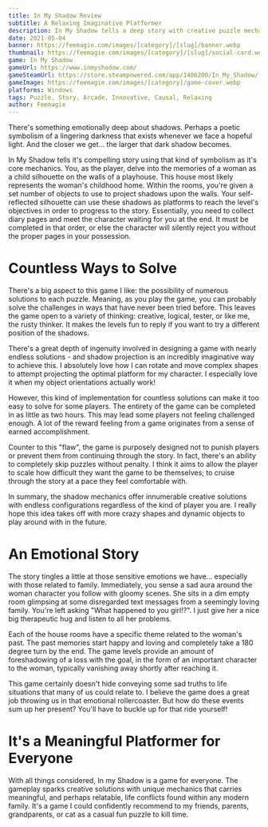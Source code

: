 ```yaml
---
title: In My Shadow Review
subtitle: A Relaxing Imaginative Platformer
description: In My Shadow tells a deep story with creative puzzle mechanics using light sources to project shadows.
date: 2021-05-04
banner: https://feemagie.com/images/[category]/[slug]/banner.webp
thumbnail: https://feemagie.com/images/[category]/[slug]/social-card.webp
game: In My Shadow
gameUrl: https://www.inmyshadow.com/
gameSteamUrl: https://store.steampowered.com/app/1406200/In_My_Shadow/
gameImage: https://feemagie.com/images/[category]/game-cover.webp
platforms: Windows
tags: Puzzle, Story, Arcade, Innovative, Causal, Relaxing
author: Feemagie
---
```


There's something emotionally deep about shadows. Perhaps a poetic symbolism of a lingering darkness that exists whenever we face a hopeful light. And the closer we get... the larger that dark shadow becomes.
 
In My Shadow tells it's compelling story using that kind of symbolism as it's core mechanics. You, as the player, delve into the memories of a woman as a child silhouette on the walls of a playhouse. This house most likely represents the woman's childhood home. Within the rooms, you're given a set number of objects to use to project shadows upon the walls. Your self-reflected silhouette can use these shadows as platforms to reach the level's objectives in order to progress to the story. Essentially, you need to collect diary pages and meet the character waiting for you at the end. It must be completed in that order, or else the character will silently reject you without the proper pages in your possession.
 
# Countless Ways to Solve
 
There's a big aspect to this game I like: the possibility of numerous solutions to each puzzle. Meaning, as you play the game, you can probably solve the challenges in ways that have never been tried before. This leaves the game open to a variety of thinking: creative, logical, tester, or like me, the rusty thinker. It makes the levels fun to reply if you want to try a different position of the shadows.
 
There's a great depth of ingenuity involved in designing a game with nearly endless solutions - and shadow projection is an incredibly imaginative way to achieve this. I absolutely love how I can rotate and move complex shapes to attempt projecting the optimal platform for my character. I especially love it when my object orientations actually work!
 
However, this kind of implementation for countless solutions can make it too easy to solve for some players. The entirety of the game can be completed in as little as two hours. This may lead some players not feeling challenged enough. A lot of the reward feeling from a game originates from a sense of earned accomplishment.
 
Counter to this "flaw", the game is purposely designed not to punish players or prevent them from continuing through the story. In fact, there's an ability to completely skip puzzles without penalty. I think it aims to allow the player to scale how difficult they want the game to be themselves; to cruise through the story at a pace they feel comfortable with.
 
In summary, the shadow mechanics offer innumerable creative solutions with endless configurations regardless of the kind of player you are. I really hope this idea takes off with more crazy shapes and dynamic objects to play around with in the future.
 
# An Emotional Story
 
The story tingles a little at those sensitive emotions we have... especially with those related to family. Immediately, you sense a sad aura around the woman character you follow with gloomy scenes. She sits in a dim empty room glimpsing at some disregarded text messages from a seemingly loving family. You're left asking "What happened to you girl!?". I just give her a nice big therapeutic hug and listen to all her problems.
 
Each of the house rooms have a specific theme related to the woman's past. The past memories start happy and loving and completely take a 180 degree turn by the end. The game levels provide an amount of foreshadowing of a loss with the goal, in the form of an important character to the woman, typically vanishing away shortly after reaching it.
 
This game certainly doesn't hide conveying some sad truths to life situations that many of us could relate to. I believe the game does a great job throwing us in that emotional rollercoaster. But how do these events sum up her present? You'll have to buckle up for that ride yourself!
 
# It's a Meaningful Platformer for Everyone
 
With all things considered, In my Shadow is a game for everyone. The gameplay sparks creative solutions with unique mechanics that carries meaningful, and perhaps relatable, life conflicts found within any modern family. It's a game I could confidently recommend to my friends, parents, grandparents, or cat as a casual fun puzzle to kill time.

